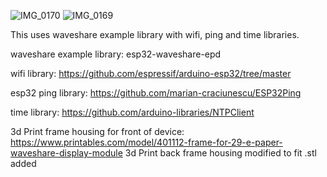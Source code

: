 
![IMG_0170](https://github.com/user-attachments/assets/b26c5a05-40ca-4e22-ae49-3e4b6dbc1e4b)
![IMG_0169](https://github.com/user-attachments/assets/90856e2f-6d15-4176-890a-cc58fb3aa808)

This uses waveshare example library with wifi, ping and time libraries.

waveshare example library: esp32-waveshare-epd

wifi library: https://github.com/espressif/arduino-esp32/tree/master

esp32 ping library: https://github.com/marian-craciunescu/ESP32Ping

time library: https://github.com/arduino-libraries/NTPClient

3d Print frame housing for front of device: https://www.printables.com/model/401112-frame-for-29-e-paper-waveshare-display-module
3d Print back frame housing modified to fit .stl added
